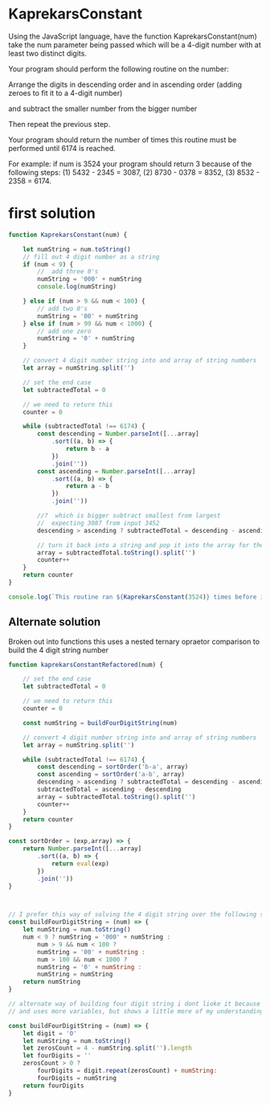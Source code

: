 # KaprekarsConstant

Using the JavaScript language, have the function KaprekarsConstant(num) take the num parameter being passed which will be a 4-digit number with at least two distinct digits.

Your program should perform the following routine on the number:

Arrange the digits in descending order and in ascending order (adding zeroes to fit it to a 4-digit number)

and subtract the smaller number from the bigger number

Then repeat the previous step.

Your program should return the number of times this routine must be performed until 6174 is reached.


For example: if num is 3524 your program should return 3 because of the following steps:
(1) 5432 - 2345 = 3087,
(2) 8730 - 0378 = 8352,
(3) 8532 - 2358 = 6174.


# first solution

```javascript
function KaprekarsConstant(num) {

    let numString = num.toString()
    // fill out 4 digit number as a string
    if (num < 9) {
        //  add three 0's
        numString = '000' + numString
        console.log(numString)

    } else if (num > 9 && num < 100) {
        // add two 0's
        numString = '00' + numString
    } else if (num > 99 && num < 1000) {
        // add one zero
        numString = '0' + numString
    }

    // convert 4 digit number string into and array of string numbers
    let array = numString.split('')

    // set the end case
    let subtractedTotal = 0

    // we need to return this
    counter = 0

    while (subtractedTotal !== 6174) {
        const descending = Number.parseInt([...array]
            .sort((a, b) => {
                return b - a
            })
            .join(''))
        const ascending = Number.parseInt([...array]
            .sort((a, b) => {
                return a - b
            })
            .join(''))

        //?  which is bigger subtract smallest from largest
        //  expecting 3087 from input 3452
        descending > ascending ? subtractedTotal = descending - ascending : subtractedTotal = ascending - descending

        // turn it back into a string and pop it into the array for the next iteration of the squence
        array = subtractedTotal.toString().split('')
        counter++
    }
    return counter
}

console.log(`This routine ran ${KaprekarsConstant(3524)} times before it ended `)
```

## Alternate solution
Broken out into functions
this uses a nested ternary opraetor comparison to build the 4 digit string number

```javascript
function kaprekarsConstantRefactored(num) {

    // set the end case
    let subtractedTotal = 0

    // we need to return this
    counter = 0

    const numString = buildFourDigitString(num)

    // convert 4 digit number string into and array of string numbers
    let array = numString.split('')

    while (subtractedTotal !== 6174) {
        const descending = sortOrder('b-a', array)
        const ascending = sortOrder('a-b', array)
        descending > ascending ? subtractedTotal = descending - ascending :
        subtractedTotal = ascending - descending
        array = subtractedTotal.toString().split('')
        counter++
    }
    return counter
}

const sortOrder = (exp,array) => {
    return Number.parseInt([...array]
        .sort((a, b) => {
            return eval(exp)
        })
        .join(''))
}



// I prefer this way of solving the 4 digit string over the following solution
const buildFourDigitString = (num) => {
    let numString = num.toString()
    num < 9 ? numString = '000' + numString :
        num > 9 && num < 100 ?
        numString = '00' + numString :
        num > 100 && num < 1000 ?
        numString = '0' + numString :
        numString = numString
    return numString
}
```



```javascript
// alternate way of building four digit string i dont lioke it because it is harder to follow,
// and uses more variables, but shows a little more of my understanding about  String.prototype properties

const buildFourDigitString = (num) => {
    let digit = '0'
    let numString = num.toString()
    let zerosCount = 4 - numString.split('').length
    let fourDigits = ''
    zerosCount > 0 ?
        fourDigits = digit.repeat(zerosCount) + numString:
        fourDigits = numString
    return fourDigits
}
```
